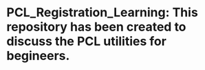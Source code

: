 # PCL_Registration_Learning: This repository has been created to discuss the PCL utilities for begineers.
